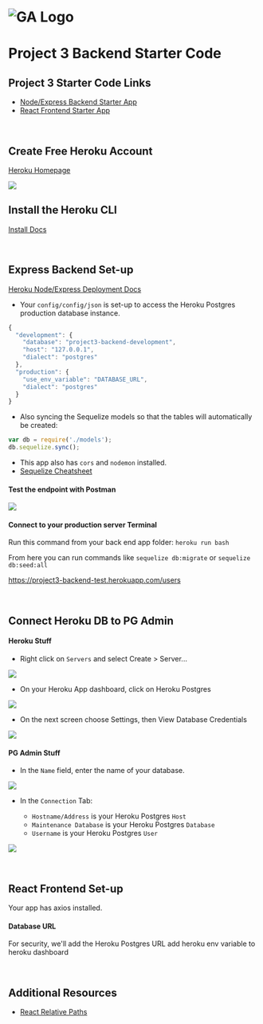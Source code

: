 # ![GA Logo](https://ga-dash.s3.amazonaws.com/production/assets/logo-9f88ae6c9c3871690e33280fcf557f33.png) 

# Project 3 Backend Starter Code

## Project 3 Starter Code Links

- [Node/Express Backend Starter App](https://git.generalassemb.ly/Interapt/project3-backend-starter)
- [React Frontend Starter App](https://git.generalassemb.ly/Interapt/project3-frontend-starter)

<br>

## Create Free Heroku Account

[Heroku Homepage](https://devcenter.heroku.com/)

![](https://i.imgur.com/hPAtUfN.png)

## Install the Heroku CLI

[Install Docs](https://devcenter.heroku.com/articles/heroku-cli)

<br>

## Express Backend Set-up

[Heroku Node/Express Deployment Docs](https://devcenter.heroku.com/articles/getting-started-with-nodejs?singlepage=true)

- Your `config/config/json` is set-up to access the Heroku Postgres production database instance.

```js
{
  "development": {
    "database": "project3-backend-development",
    "host": "127.0.0.1",
    "dialect": "postgres"
  },
  "production": {
    "use_env_variable": "DATABASE_URL",
    "dialect": "postgres"
  }
}
```

- Also syncing the Sequelize models so that the tables will automatically be created:

```js
var db = require('./models');
db.sequelize.sync();
```

- This app also has `cors` and `nodemon` installed.
- [Sequelize Cheatsheet](https://gist.github.com/vapurrmaid/a111bf3fc0224751cb2f76532aac2465)


#### Test the endpoint with Postman

![](https://i.imgur.com/MhV0c4U.png)

#### Connect to your production server Terminal

Run this command from your back end app folder: `heroku run bash`

From here you can run commands like `sequelize db:migrate` or `sequelize db:seed:all`

https://project3-backend-test.herokuapp.com/users


<br>

## Connect Heroku DB to PG Admin

#### Heroku Stuff

- Right click on `Servers` and select Create > Server...

![](https://i.imgur.com/JWvG2Nz.png)

- On your Heroku App dashboard, click on Heroku Postgres

![](https://i.imgur.com/5l5Gq6s.png)

- On the next screen choose Settings, then View Database Credentials

![](https://i.imgur.com/iikLgfj.png)

#### PG Admin Stuff

- In the `Name` field, enter the name of your database.

![](https://i.imgur.com/Lzp0zlC.png)

- In the `Connection` Tab:
	
	- `Hostname/Address` is your Heroku Postgres `Host`
	- `Maintenance Database` is your Heroku Postgres `Database`
	- `Username` is your Heroku Postgres `User`

![](https://i.imgur.com/hQQB2MM.png)


<br>


## React Frontend Set-up

Your app has axios installed.

#### Database URL

For security, we'll add the Heroku Postgres URL
add heroku env variable to heroku dashboard

<br>

## Additional Resources


- [React Relative Paths](https://create-react-app.dev/docs/deployment#building-for-relative-paths)
